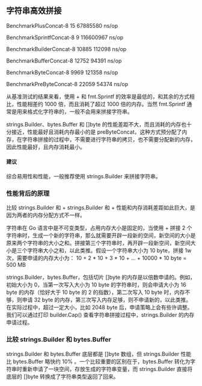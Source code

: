 ## 字符串高效拼接



BenchmarkPlusConcat-8                 15          67885580 ns/op

BenchmarkSprintfConcat-8               9         116600967 ns/op

BenchmarkBuilderConcat-8           10885            112098 ns/op

BenchmarkBufferConcat-8            12752             94391 ns/op

BenchmarkByteConcat-8               9969            121358 ns/op

BenchmarkPreByteConcat-8           22059             54374 ns/op


从基准测试的结果来看，使用 + 和 fmt.Sprintf 的效率是最低的，和其余的方式相比，性能相差约 1000 倍，而且消耗了超过 1000 倍的内存。当然 fmt.Sprintf 通常是用来格式化字符串的，一般不会用来拼接字符串。

strings.Builder、bytes.Buffer 和 []byte 的性能差距不大，而且消耗的内存也十分接近，性能最好且消耗内存最小的是 preByteConcat，这种方式预分配了内存，在字符串拼接的过程中，不需要进行字符串的拷贝，也不需要分配新的内存，因此性能最好，且内存消耗最小。

#### 建议
综合易用性和性能，一般推荐使用 strings.Builder 来拼接字符串。


### 性能背后的原理
比较 strings.Builder 和 +
strings.Builder 和 + 性能和内存消耗差距如此巨大，是因为两者的内存分配方式不一样。

字符串在 Go 语言中是不可变类型，占用内存大小是固定的，当使用 + 拼接 2 个字符串时，生成一个新的字符串，那么就需要开辟一段新的空间，新空间的大小是原来两个字符串的大小之和。拼接第三个字符串时，再开辟一段新空间，新空间大小是三个字符串大小之和，以此类推。假设一个字符串大小为 10 byte，拼接 1w 次，需要申请的内存大小为：
10 + 2 * 10 + 3 * 10 + ... + 10000 * 10 byte = 500 MB

strings.Builder，bytes.Buffer，包括切片 []byte 的内存是以倍数申请的。例如，初始大小为 0，当第一次写入大小为 10 byte 的字符串时，则会申请大小为 16 byte 的内存（恰好大于 10 byte 的 2 的指数），第二次写入 10 byte 时，内存不够，则申请 32 byte 的内存，第三次写入内存足够，则不申请新的，以此类推。在实际过程中，超过一定大小，比如 2048 byte 后，申请策略上会有些许调整。我们可以通过打印 builder.Cap() 查看字符串拼接过程中，strings.Builder 的内存申请过程。


### 比较 strings.Builder 和 bytes.Buffer
strings.Builder 和 bytes.Buffer 底层都是 []byte 数组，但 strings.Builder 性能比 bytes.Buffer 略快约 10% 。一个比较重要的区别在于，bytes.Buffer 转化为字符串时重新申请了一块空间，存放生成的字符串变量，而 strings.Builder 直接将底层的 []byte 转换成了字符串类型返回了回来。